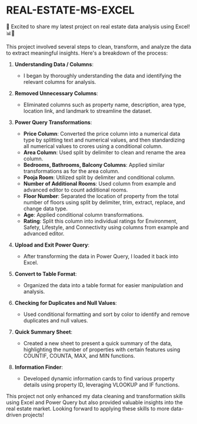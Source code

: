 # REAL-ESTATE-MS-EXCEL
🚀 Excited to share my latest project on real estate data analysis using Excel! 📊🏡

This project involved several steps to clean, transform, and analyze the data to extract meaningful insights. Here's a breakdown of the process:

1. **Understanding Data / Columns**:
   - I began by thoroughly understanding the data and identifying the relevant columns for analysis.

2. **Removed Unnecessary Columns**:
   - Eliminated columns such as property name, description, area type, location link, and landmark to streamline the dataset.

3. **Power Query Transformations**:
   - **Price Column**: Converted the price column into a numerical data type by splitting text and numerical values, and then standardizing all numerical values to crores using a conditional column.
   - **Area Column**: Used split by delimiter to clean and rename the area column.
   - **Bedrooms, Bathrooms, Balcony Columns**: Applied similar transformations as for the area column.
   - **Pooja Room**: Utilized split by delimiter and conditional column.
   - **Number of Additional Rooms**: Used column from example and advanced editor to count additional rooms.
   - **Floor Number**: Separated the location of property from the total number of floors using split by delimiter, trim, extract, replace, and change data type.
   - **Age**: Applied conditional column transformations.
   - **Rating**: Split this column into individual ratings for Environment, Safety, Lifestyle, and Connectivity using columns from example and advanced editor.

4. **Upload and Exit Power Query**:
   - After transforming the data in Power Query, I loaded it back into Excel.

5. **Convert to Table Format**:
   - Organized the data into a table format for easier manipulation and analysis.

6. **Checking for Duplicates and Null Values**:
   - Used conditional formatting and sort by color to identify and remove duplicates and null values.

7. **Quick Summary Sheet**:
   - Created a new sheet to present a quick summary of the data, highlighting the number of properties with certain features using COUNTIF, COUNTA, MAX, and MIN functions.

8. **Information Finder**:
   - Developed dynamic information cards to find various property details using property ID, leveraging VLOOKUP and IF functions.

This project not only enhanced my data cleaning and transformation skills using Excel and Power Query but also provided valuable insights into the real estate market. Looking forward to applying these skills to more data-driven projects!
